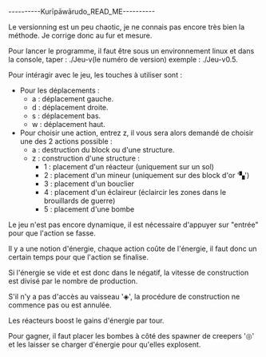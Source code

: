 ----------Kurīpāwārudo_READ_ME----------


Le versionning est un peu chaotic, je ne connais pas encore très bien la méthode. Je corrige donc au fur et mesure.


Pour lancer le programme, il faut être sous un environnement linux et dans la console, taper : ./Jeu-v(le numéro de version) exemple : ./Jeu-v0.5.


Pour intéragir avec le jeu, les touches à utiliser sont :
- Pour les déplacements :
    - a : déplacement gauche.
    - d : déplacement droite.
    - s : déplacement bas.
    - w : déplacement haut.
- Pour choisir une action, entrez z, il vous sera alors demandé de choisir une des 2 actions possible :
    - a : destruction du block ou d'une structure.
    - z : construction d'une structure :
        - 1 : placement d'un réacteur (uniquement sur un sol)
        - 2 : placement d'un mineur (uniquement sur des block d'or '▚')
        - 3 : placement d'un bouclier
        - 4 : placement d'un éclaireur (éclaircir les zones dans le brouillards de guerre)
        - 5 : placement d'une bombe


Le jeu n'est pas encore dynamique, il est nécessaire d'appuyer sur "entrée" pour que l'action se fasse.


Il y a une notion d'énergie, chaque action coûte de l'énergie, il faut donc un certain temps pour que l'action se finalise.


Si l'énergie se vide et est donc dans le négatif, la vitesse de construction est divisé  par le nombre de production.


S'il n'y a pas d'accès au vaisseau '◈', la procédure de construction ne commence pas ou est annulée.


Les réacteurs boost le gains d'énergie par tour.


Pour gagner, il faut placer les bombes à côté des spawner de creepers '◎' et les laisser se charger d'énergie pour qu'elles explosent.
